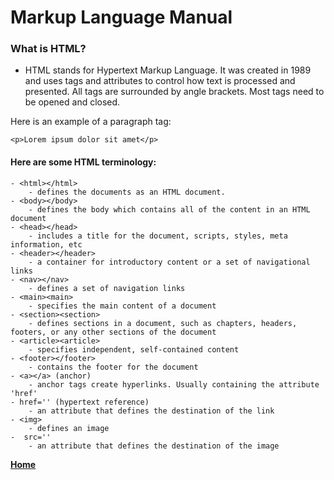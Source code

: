 # Markup Language Manual

### What is HTML?
- HTML stands for Hypertext Markup Language. It was created in 1989 and uses tags and attributes to control how text is processed and presented. All tags are surrounded by angle brackets. Most tags need to be opened and closed.

Here is an example of a paragraph tag:
```
<p>Lorem ipsum dolor sit amet</p>
```

#### Here are some HTML terminology:
```
- <html></html>
    - defines the documents as an HTML document.
- <body></body>
    - defines the body which contains all of the content in an HTML document
- <head></head>
    - includes a title for the document, scripts, styles, meta information, etc
- <header></header>
    - a container for introductory content or a set of navigational links
- <nav></nav>
    - defines a set of navigation links
- <main><main>
    - specifies the main content of a document
- <section><section>
    - defines sections in a document, such as chapters, headers, footers, or any other sections of the document
- <article><article>
    - specifies independent, self-contained content
- <footer></footer>
    - contains the footer for the document
- <a></a> (anchor)
    - anchor tags create hyperlinks. Usually containing the attribute 'href'
- href='' (hypertext reference)
    - an attribute that defines the destination of the link
- <img>
    - defines an image
-  src=''
    - an attribute that defines the destination of the image
```

**[Home](https://swannmitch.github.io/learning-journal-repo/)**